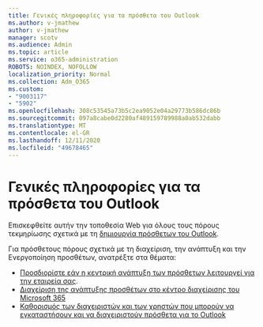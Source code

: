 ```yaml
---
title: Γενικές πληροφορίες για τα πρόσθετα του Outlook
ms.author: v-jmathew
author: v-jmathew
manager: scotv
ms.audience: Admin
ms.topic: article
ms.service: o365-administration
ROBOTS: NOINDEX, NOFOLLOW
localization_priority: Normal
ms.collection: Adm_O365
ms.custom:
- "9003117"
- "5902"
ms.openlocfilehash: 308c53545a73b5c2ea9052e04a29773b586dc86b
ms.sourcegitcommit: 097a8cabe0d2280af489159789988a0ab532dabb
ms.translationtype: MT
ms.contentlocale: el-GR
ms.lasthandoff: 12/11/2020
ms.locfileid: "49678465"
---
```

# <a name="general-outlook-add-ins-information"></a>Γενικές πληροφορίες για τα πρόσθετα του Outlook

Επισκεφθείτε αυτήν την τοποθεσία Web για όλους τους πόρους τεκμηρίωσης σχετικά με τη [δημιουργία πρόσθετων του Outlook](https://docs.microsoft.com/office/dev/add-ins/outlook/).

Για πρόσθετους πόρους σχετικά με τη διαχείριση, την ανάπτυξη και την Ενεργοποίηση προσθέτων, ανατρέξτε στα θέματα:

- [Προσδιορίστε εάν η κεντρική ανάπτυξη των πρόσθετων λειτουργεί για την εταιρεία σας](https://docs.microsoft.com/microsoft-365/admin/manage/centralized-deployment-of-add-ins).
- [Διαχείριση της ανάπτυξης προσθέτων στο κέντρο διαχείρισης του Microsoft 365](https://docs.microsoft.com/microsoft-365/admin/manage/manage-deployment-of-add-ins)
- [Καθορισμός των διαχειριστών και των χρηστών που μπορούν να εγκαταστήσουν και να διαχειριστούν πρόσθετα για το Outlook](https://docs.microsoft.com/exchange/clients-and-mobile-in-exchange-online/add-ins-for-outlook/specify-who-can-install-and-manage-add-ins)
